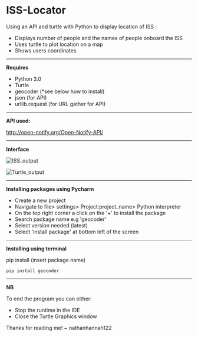 # ISS-Locator

Using an API and turtle with Python to display location of ISS :
- Displays number of people and the names of people onboard the ISS
- Uses turtle to plot location on a map
- Shows users coordinates

----------------------------------------------------------------------
**Requires**
- Python 3.0 
- Turtle
- geocoder (*see below how to install)
- json (for API)
- urllib.request (for URL gather for API)
----------------------------------------------------------------------

**API used:**

http://open-notify.org/Open-Notify-API/

----------------------------------------------------------------------

**Interface**

![ISS_output](https://user-images.githubusercontent.com/74415841/114310983-ca2b7a00-9ae4-11eb-96c0-f0fc5f8f021c.PNG)

![Turtle_output](https://user-images.githubusercontent.com/74415841/114311118-65bcea80-9ae5-11eb-82b3-8cc4b21b6232.PNG)

----------------------------------------------------------------------

**Installing packages using Pycharm**

- Create a new project
- Navigate to file> settings> Project:project_name> Python interpreter
- On the top right corner a click on the '+' to install the package
- Search package name e.g 'geocoder'
- Select version needed (latest)
- Select 'install package' at bottom left of the screen

----------------------------------------------------------------------

**Installing using terminal** 

pip install (insert package name)

`pip install geocoder`

----------------------------------------------------------------------

**NB**

To end the program you can either:
- Stop the runtime in the IDE
- Close the Turtle Graphics window 

Thanks for reading me! ~ nathanhannah122
